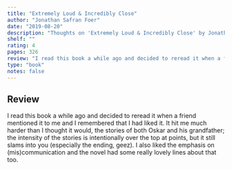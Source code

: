 ```yaml
---
title: "Extremely Loud & Incredibly Close"
author: "Jonathan Safran Foer"
date: "2019-08-20"
description: "Thoughts on 'Extremely Loud & Incredibly Close' by Jonathan Safran Foer."
shelf: ""
rating: 4
pages: 326
review: "I read this book a while ago and decided to reread it when a friend mentioned it to me and I remembered that I had liked it. It hit me much harder than I thought it would, the stories of both Oskar and his grandfather; the intensity of the stories is intentionally over the top at points, but it still slams into you (especially the ending, geez). I also liked the emphasis on (mis)communication and the novel had some really lovely lines about that too."
type: "book"
notes: false
---
```


## Review

I read this book a while ago and decided to reread it when a friend mentioned it to me and I remembered that I had liked it. It hit me much harder than I thought it would, the stories of both Oskar and his grandfather; the intensity of the stories is intentionally over the top at points, but it still slams into you (especially the ending, geez). I also liked the emphasis on (mis)communication and the novel had some really lovely lines about that too.
